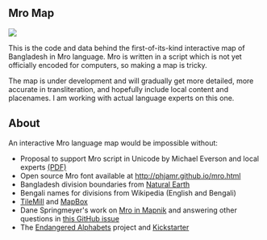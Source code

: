 ## Mro Map

<img src="https://raw.github.com/mapmeld/mro-map/master/screenshot.png"/>

This is the code and data behind the first-of-its-kind interactive map of Bangladesh in Mro language. Mro is written in a script which
is not yet officially encoded for computers, so making a map is tricky.

The map is under development and will gradually get more detailed, more accurate in transliteration,
and hopefully include local content and placenames. I am working with actual language experts
on this one.

## About

An interactive Mro language map would be impossible without:

* Proposal to support Mro script in Unicode by Michael Everson and local experts <a href="http://std.dkuug.dk/jtc1/sc2/wg2/docs/n3589.pdf">(PDF)</a>
* Open source Mro font available at http://phjamr.github.io/mro.html
* Bangladesh division boundaries from <a href="http://naturalearthdata.com">Natural Earth</a>
* Bengali names for divisions from Wikipedia (English and Bengali)
* <a href="http://mapbox.com/tilemill">TileMill</a> and <a href="http://mapbox.com">MapBox</a>
* Dane Springmeyer's work on <a href="https://github.com/springmeyer/mro-unicode-mapnik">Mro in Mapnik</a> and answering other questions in <a href="https://github.com/mapbox/tilemill/issues/2138">this GitHub issue</a>
* The <a href="http://endangeredalphabets.com">Endangered Alphabets</a> project and <a href="http://www.kickstarter.com/projects/1496420787/endangered-alphabets-ii-saving-languages-in-bangla">Kickstarter</a>
